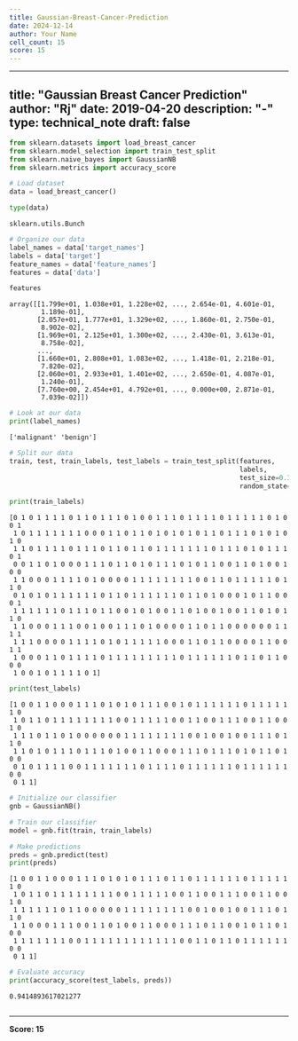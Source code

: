 ```yaml
---
title: Gaussian-Breast-Cancer-Prediction
date: 2024-12-14
author: Your Name
cell_count: 15
score: 15
---
```


---
title: "Gaussian Breast Cancer Prediction"
author: "Rj"
date: 2019-04-20
description: "-"
type: technical_note
draft: false
---

```python
from sklearn.datasets import load_breast_cancer
from sklearn.model_selection import train_test_split
from sklearn.naive_bayes import GaussianNB
from sklearn.metrics import accuracy_score
```


```python
# Load dataset
data = load_breast_cancer()
```


```python
type(data)
```




    sklearn.utils.Bunch




```python
# Organize our data
label_names = data['target_names']
labels = data['target']
feature_names = data['feature_names']
features = data['data']
```


```python
features
```




    array([[1.799e+01, 1.038e+01, 1.228e+02, ..., 2.654e-01, 4.601e-01,
            1.189e-01],
           [2.057e+01, 1.777e+01, 1.329e+02, ..., 1.860e-01, 2.750e-01,
            8.902e-02],
           [1.969e+01, 2.125e+01, 1.300e+02, ..., 2.430e-01, 3.613e-01,
            8.758e-02],
           ...,
           [1.660e+01, 2.808e+01, 1.083e+02, ..., 1.418e-01, 2.218e-01,
            7.820e-02],
           [2.060e+01, 2.933e+01, 1.401e+02, ..., 2.650e-01, 4.087e-01,
            1.240e-01],
           [7.760e+00, 2.454e+01, 4.792e+01, ..., 0.000e+00, 2.871e-01,
            7.039e-02]])




```python
# Look at our data
print(label_names)
```

    ['malignant' 'benign']



```python
# Split our data
train, test, train_labels, test_labels = train_test_split(features,
                                                          labels,
                                                          test_size=0.33,
                                                          random_state=42)
```


```python
print(train_labels)
```

    [0 1 0 1 1 1 1 0 1 1 0 1 1 1 0 1 0 0 1 1 1 0 1 1 1 1 0 1 1 1 1 1 0 1 0 0 1
     1 0 1 1 1 1 1 1 1 0 0 0 1 1 0 1 1 0 1 0 1 0 1 0 1 1 0 1 1 1 0 1 0 1 0 1 0
     1 1 0 1 1 1 1 0 1 1 1 0 1 1 0 1 1 0 1 1 1 1 1 1 1 0 1 1 1 0 1 0 1 1 1 0 1
     0 0 1 1 0 1 0 0 0 1 1 1 0 1 1 0 1 0 1 1 1 0 1 0 1 1 0 0 1 1 0 1 0 0 1 0 0
     1 1 0 0 0 1 1 1 1 0 1 0 0 0 0 1 1 1 1 1 1 1 1 0 0 1 1 0 1 1 1 1 1 0 1 1 0
     0 1 0 1 0 1 1 1 1 1 1 0 1 1 0 1 1 1 1 1 1 0 1 1 0 1 0 0 0 1 0 1 1 0 0 0 1
     1 1 1 1 1 1 0 1 1 1 0 1 1 0 0 1 0 1 0 0 1 1 0 1 0 0 1 0 0 1 1 0 1 0 1 1 0
     1 1 0 0 0 1 1 1 0 0 1 0 0 1 1 1 0 1 0 0 0 0 1 1 0 1 1 0 0 0 0 0 0 1 1 1 1
     1 1 1 0 0 0 0 1 1 1 1 0 1 0 1 1 1 1 1 0 0 0 1 1 0 1 1 0 0 0 0 1 1 0 0 1 1
     1 0 0 0 1 1 0 1 1 1 1 0 1 1 1 1 1 1 1 1 1 0 1 1 1 1 1 1 0 1 1 0 1 1 0 0 0
     1 0 0 1 0 1 1 1 1 0 1]



```python
print(test_labels)
```

    [1 0 0 1 1 0 0 0 1 1 1 0 1 0 1 0 1 1 1 0 0 1 0 1 1 1 1 1 1 0 1 1 1 1 1 1 0
     1 0 1 1 0 1 1 1 1 1 1 1 1 0 0 1 1 1 1 1 0 0 1 1 0 0 1 1 1 0 0 1 1 0 0 1 0
     1 1 1 0 1 1 0 1 0 0 0 0 0 0 1 1 1 1 1 1 1 1 0 0 1 0 0 1 0 0 1 1 1 0 1 1 0
     1 1 0 1 0 1 1 1 0 1 1 1 0 1 0 0 1 1 0 0 0 1 1 1 0 1 1 1 0 1 0 1 1 0 1 0 0
     0 1 0 1 1 1 1 0 0 1 1 1 1 1 1 1 0 1 1 1 1 0 1 1 1 1 1 1 0 1 1 1 1 1 1 0 0
     0 1 1]



```python
# Initialize our classifier
gnb = GaussianNB()
```


```python
# Train our classifier
model = gnb.fit(train, train_labels)
```


```python
# Make predictions
preds = gnb.predict(test)
print(preds)
```

    [1 0 0 1 1 0 0 0 1 1 1 0 1 0 1 0 1 1 1 0 1 1 0 1 1 1 1 1 1 0 1 1 1 1 1 1 0
     1 0 1 1 0 1 1 1 1 1 1 1 1 0 0 1 1 1 1 1 0 0 1 1 0 0 1 1 1 0 0 1 1 0 0 1 0
     1 1 1 1 1 1 0 1 1 0 0 0 0 0 1 1 1 1 1 1 1 1 0 0 1 0 0 1 0 0 1 1 1 0 1 1 0
     1 1 0 0 0 1 1 1 0 0 1 1 0 1 0 0 1 1 0 0 0 1 1 1 0 1 1 0 0 1 0 1 1 0 1 0 0
     1 1 1 1 1 1 1 0 0 1 1 1 1 1 1 1 1 1 1 1 1 0 0 1 1 0 1 1 0 1 1 1 1 1 1 0 0
     0 1 1]



```python
# Evaluate accuracy
print(accuracy_score(test_labels, preds))
```

    0.9414893617021277



```python

```


---
**Score: 15**